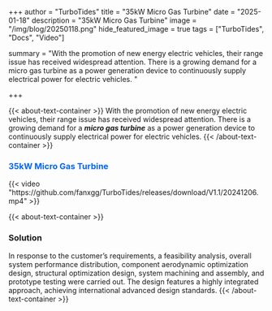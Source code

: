 +++
author = "TurboTides"
title = "35kW Micro Gas Turbine"
date = "2025-01-18"
description = "35kW Micro Gas Turbine"
image = "/img/blog/20250118.png"
hide_featured_image = true
tags = ["TurboTides", "Docs", "Video"]

summary = "With the promotion of new energy electric vehicles, their range issue has received widespread attention. There is a growing demand for a micro gas turbine as a power generation device to continuously supply electrical power for electric vehicles. <!--more-->"

+++

{{< about-text-container >}}
With the promotion of new energy electric vehicles, their range issue has received widespread attention. There is a growing demand for a ***micro gas turbine*** as a power generation device to continuously supply electrical power for electric vehicles.
{{< /about-text-container >}}



<h3 style="color: #0066FF;">35kW Micro Gas Turbine</h3>
{{< video "https://github.com/fanxgg/TurboTides/releases/download/V1.1/20241206.mp4" >}}


{{< about-text-container >}}
### Solution
In response to the customer’s requirements, a feasibility analysis, overall system performance distribution, component aerodynamic optimization design, structural optimization design, system machining and assembly, and prototype testing were carried out. The design features a highly integrated approach, achieving international advanced design standards.
{{< /about-text-container >}}








